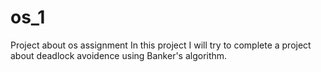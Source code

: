# os_1
 Project about os assignment
 In this project I will try to complete a project about deadlock avoidence using Banker's algorithm.
 
